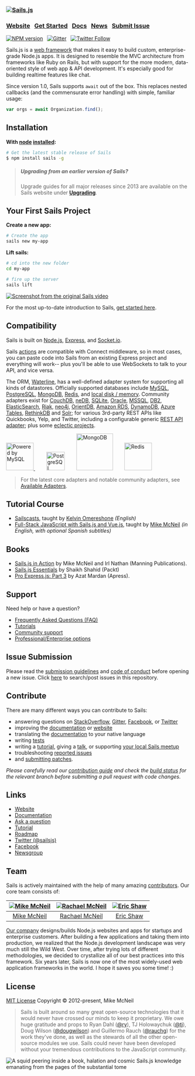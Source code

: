 ### [![Sails.js](http://balderdashy.github.io/sails/images/logo.png "Sails.js")](http://sailsjs.com)

### [Website](https://sailsjs.com/)  &nbsp; [Get Started](https://sailsjs.com/get-started) &nbsp;  [Docs](http://sailsjs.com/documentation)  &nbsp; [News](http://twitter.com/sailsjs) &nbsp; [Submit Issue](http://sailsjs.com/bugs)

[![NPM version](https://badge.fury.io/js/sails.svg)](http://badge.fury.io/js/sails) &nbsp; [![Gitter](https://badges.gitter.im/Join%20Chat.svg)](https://gitter.im/balderdashy/sails)  &nbsp; [![Twitter Follow](https://img.shields.io/twitter/follow/sailsjs.svg?style=social&maxAge=3600)](https://twitter.com/sailsjs)

Sails.js is a [web framework](http://sailsjs.com/whats-that) that makes it easy to build custom, enterprise-grade Node.js apps. It is designed to resemble the MVC architecture from frameworks like Ruby on Rails, but with support for the more modern, data-oriented style of web app & API development. It's especially good for building realtime features like chat.

Since version 1.0, Sails supports `await` out of the box.  This replaces nested callbacks (and the commensurate error handling) with simple, familiar usage:

```javascript
var orgs = await Organization.find();
```


## Installation &nbsp;
**With [node](http://nodejs.org) [installed](http://nodejs.org/en/download):**
```sh
# Get the latest stable release of Sails
$ npm install sails -g
```

> ##### Upgrading from an earlier version of Sails?
> Upgrade guides for all major releases since 2013 are available on the Sails website under [**Upgrading**](http://sailsjs.com/upgrading).


## Your First Sails Project

**Create a new app:**
```sh
# Create the app
sails new my-app
```

**Lift sails:**
```sh
# cd into the new folder
cd my-app

# fire up the server
sails lift
```

[![Screenshot from the original Sails video](http://i.imgur.com/Ii88jlhl.png)](https://sailsjs.com/get-started)

For the most up-to-date introduction to Sails, [get started here](https://sailsjs.com/get-started).

## Compatibility

Sails is built on [Node.js](http://nodejs.org/), [Express](http://expressjs.com/), and [Socket.io](http://socket.io/).

Sails [actions](http://sailsjs.com/documentation/concepts/actions-and-controllers) are compatible with Connect middleware, so in most cases, you can paste code into Sails from an existing Express project and everything will work-- plus you'll be able to use WebSockets to talk to your API, and vice versa.

The ORM, [Waterline](https://github.com/balderdashy/waterline), has a well-defined adapter system for supporting all kinds of datastores.  Officially supported databases include [MySQL](https://npmjs.com/package/sails-mysql), [PostgreSQL](https://npmjs.com/package/sails-postgresql), [MongoDB](https://npmjs.com/package/sails-mongo), [Redis](https://npmjs.com/package/sails-redis), and [local disk / memory](https://npmjs.com/package/sails-disk).
Community adapters exist for [CouchDB](https://github.com/search?q=sails+couch&nwo=codeswarm%2Fsails-couchdb-orm&search_target=global&ref=cmdform), [neDB](https://github.com/adityamukho/sails-nedb), [SQLite](https://github.com/AndrewJo/sails-sqlite3/tree/0.10), [Oracle](https://github.com/search?utf8=%E2%9C%93&q=%22sails+oracle%22+OR+%22waterline+oracle%22&type=Repositories&ref=searchresults), [MSSQL](https://github.com/misterGF/sails-mssqlserver), [DB2](https://github.com/search?q=sails+db2&type=Repositories&ref=searchresults), [ElasticSearch](https://github.com/search?q=%28elasticsearch+AND+sails%29+OR+%28elasticsearch+AND+waterline%29+&type=Repositories&ref=searchresults), [Riak](https://github.com/search?q=sails+riak&type=Repositories&ref=searchresults),
[neo4j](https://www.npmjs.org/package/sails-neo4j), [OrientDB](https://github.com/appscot/sails-orientdb),
[Amazon RDS](https://github.com/TakenPilot/sails-rds), [DynamoDB](https://github.com/TakenPilot/sails-dynamodb), [Azure Tables](https://github.com/azuqua/sails-azuretables), [RethinkDB](https://github.com/gutenye/sails-rethinkdb) and [Solr](https://github.com/sajov/sails-solr); for various 3rd-party REST APIs like Quickbooks, Yelp, and Twitter, including a configurable generic [REST API adapter](https://github.com/zohararad/sails-rest); plus some [eclectic projects](https://www.youtube.com/watch?v=OmcQZD_LIAE).

<!-- Core adapter logos -->
<a target="_blank" href="http://www.mysql.com">
  <img width="75" src="http://www.mysql.com/common/logos/powered-by-mysql-125x64.png" alt="Powered by MySQL" title="sails-mysql: MySQL adapter for Sails"/>
</a>&nbsp; &nbsp; &nbsp; &nbsp;
<a target="_blank" href="http://www.postgresql.org/"><img width="50" title="PostgreSQL" src="http://i.imgur.com/OSlDDKv.png"/></a>&nbsp; &nbsp; &nbsp; &nbsp;
<a target="_blank" href="http://www.mongodb.org/"><img width="100" title="MongoDB" src="http://i.imgur.com/bC2j13z.png"/></a>&nbsp; &nbsp; &nbsp; &nbsp;
<a target="_blank" href="http://redis.io/"><img width="75" title="Redis" src="http://i.imgur.com/dozv0ub.jpg"/></a>&nbsp; &nbsp; &nbsp; &nbsp;
<!-- /core adapter logos -->

> For the latest core adapters and notable community adapters, see [Available Adapters](http://sailsjs.com/documentation/concepts/extending-sails/adapters/available-adapters).

## Tutorial Course
- [Sailscasts](https://sailscasts.com/), taught by [Kelvin Omereshone](https://twitter.com/Dominus_Kelvin) _(English)_
- [Full-Stack JavaScript with Sails.js and Vue.js](https://platzi.com/cursos/javascript-pro/), taught by [Mike McNeil](https://twitter.com/mikermcneil) _(in English, with optional Spanish subtitles)_


## Books
- [Sails.js in Action](https://www.manning.com/books/sails-js-in-action) by Mike McNeil and Irl Nathan (Manning Publications).
- [Sails.js Essentials](https://www.packtpub.com/web-development/sailsjs-essentials) by Shaikh Shahid (Packt)
- [Pro Express.js: Part 3](http://link.springer.com/chapter/10.1007%2F978-1-4842-0037-7_18) by Azat Mardan (Apress).

## Support
Need help or have a question?
- [Frequently Asked Questions (FAQ)](http://sailsjs.com/faq)
- [Tutorials](http://sailsjs.com/faq#?what-are-some-good-community-tutorials)
- [Community support](http://sailsjs.com/support)
- [Professional/Enterprise options](http://sailsjs.com/faq#?are-there-professional-support-options)


## Issue Submission
Please read the [submission guidelines](http://sailsjs.com/documentation/contributing/issue-contributions) and [code of conduct](http://sailsjs.com/documentation/contributing/code-of-conduct) before opening a new issue.  Click [here](https://github.com/balderdashy/sails/search?q=&type=Issues) to search/post issues in this repository.

## Contribute
There are many different ways you can contribute to Sails:
- answering questions on [StackOverflow](http://stackoverflow.com/questions/tagged/sails.js), [Gitter](https://gitter.im/balderdashy/sails), [Facebook](https://www.facebook.com/sailsjs), or [Twitter](https://twitter.com/search?f=tweets&vertical=default&q=%40sailsjs%20OR%20%23sailsjs%20OR%20sails.js%20OR%20sailsjs&src=typd)
- improving the [documentation](https://github.com/balderdashy/sails-docs#contributing-to-the-docs) or [website](https://github.com/balderdashy/www.sailsjs.com/issues)
- translating the [documentation](https://github.com/balderdashy/sails-docs/issues/580) to your native language
- writing [tests](https://github.com/balderdashy/sails/blob/master/test/README.md)
- writing a [tutorial](https://github.com/sails101/contribute-to-sails101), giving a [talk](https://speakerdeck.com/mikermcneil), or supporting [your local Sails meetup](https://www.meetup.com/find/?allMeetups=false&keywords=node.js&radius=Infinity&sort=default)
- troubleshooting [reported issues](http://sailsjs.com/bugs)
- and [submitting patches](http://sailsjs.com/documentation/contributing/code-submission-guidelines).

_Please carefully read our [contribution guide](http://sailsjs.com/documentation/contributing) and check the [build status](http://sailsjs.com/architecture) for the relevant branch before submitting a pull request with code changes._


## Links
- [Website](http://sailsjs.com/)
- [Documentation](http://sailsjs.com/documentation)
- [Ask a question](http://sailsjs.com/support)
- [Tutorial](https://platzi.com/cursos/javascript-pro/)
- [Roadmap](https://trello.com/b/s9zEnyG7/sails-v1)
- [Twitter (@sailsjs)](https://twitter.com/sailsjs)
- [Facebook](https://www.facebook.com/sailsjs)
- [Newsgroup](https://groups.google.com/forum/#!forum/sailsjs)

## Team
Sails is actively maintained with the help of many amazing [contributors](https://github.com/balderdashy/sails/graphs/contributors).  Our core team consists of:

[![Mike McNeil](https://www.gravatar.com/avatar/4b02a9d5780bdd282151f7f9b8a4d8de?s=144&d=identicon&rating=g)](http://twitter.com/mikermcneil) |  [![Rachael McNeil](https://avatars0.githubusercontent.com/u/3065949?v=3&s=144)](http://twitter.com/fancydoilies) |  [![Eric Shaw](https://avatars2.githubusercontent.com/u/7445991?s=144&v=3)](https://github.com/eashaw)
|:---:|:---:|:---:|
[Mike McNeil](http://github.com/mikermcneil) | [Rachael McNeil](https://github.com/rachaelshaw) | [Eric Shaw](https://github.com/eashaw)


[Our company](https://sailsjs.com/about) designs/builds Node.js websites and apps for startups and enterprise customers. After building a few applications and taking them into production, we realized that the Node.js development landscape was very much still the Wild West. Over time, after trying lots of different methodologies, we decided to crystallize all of our best practices into this framework.  Six years later, Sails is now one of the most widely-used web application frameworks in the world. I hope it saves you some time! :)

## License

[MIT License](https://opensource.org/licenses/MIT)  Copyright © 2012-present, Mike McNeil

> Sails is built around so many great open-source technologies that it would never have crossed our minds to keep it proprietary.  We owe huge gratitude and props to Ryan Dahl ([@ry](https://github.com/ry)), TJ Holowaychuk ([@tj](https://github.com/tj)), Doug Wilson ([@dougwilson](https://github.com/dougwilson)) and Guillermo Rauch ([@rauchg](https://github.com/rauchg)) for the work they've done, as well as the stewards of all the other open-source modules we use.  Sails could never have been developed without your tremendous contributions to the JavaScript community.

![A squid peering inside a book, halation and cosmic Sails.js knowledge emanating from the pages of the substantial tome](https://sailsjs.com/images/get_started_hero.png)
